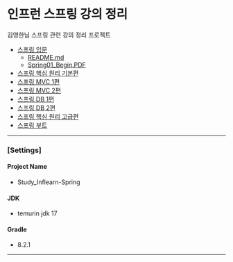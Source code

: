 # 인프런 스프링 강의 정리
김영한님 스프링 관련 강의 정리 프로젝트
* [스프링 입문](https://www.inflearn.com/course/%EC%8A%A4%ED%94%84%EB%A7%81-%EC%9E%85%EB%AC%B8-%EC%8A%A4%ED%94%84%EB%A7%81%EB%B6%80%ED%8A%B8)
  * [README.md](./Spring01_Begin/README.md)
  * [Spring01_Begin.PDF](./Spring01_Begin(v2022-11-28).pdf)
* [스프링 핵심 원리 기본편](https://www.inflearn.com/course/%EC%8A%A4%ED%94%84%EB%A7%81-%ED%95%B5%EC%8B%AC-%EC%9B%90%EB%A6%AC-%EA%B8%B0%EB%B3%B8%ED%8E%B8)
* [스프링 MVC 1편](https://www.inflearn.com/course/%EC%8A%A4%ED%94%84%EB%A7%81-mvc-1)
* [스프링 MVC 2편](https://www.inflearn.com/course/%EC%8A%A4%ED%94%84%EB%A7%81-mvc-2)
* [스프링 DB 1편](https://www.inflearn.com/course/%EC%8A%A4%ED%94%84%EB%A7%81-db-1)
* [스프링 DB 2편](https://www.inflearn.com/course/%EC%8A%A4%ED%94%84%EB%A7%81-db-2)
* [스프링 핵심 원리 고급편](https://www.inflearn.com/course/%EC%8A%A4%ED%94%84%EB%A7%81-%ED%95%B5%EC%8B%AC-%EC%9B%90%EB%A6%AC-%EA%B3%A0%EA%B8%89%ED%8E%B8)
* [스프링 부트](https://www.inflearn.com/course/%EC%8A%A4%ED%94%84%EB%A7%81%EB%B6%80%ED%8A%B8-%ED%95%B5%EC%8B%AC%EC%9B%90%EB%A6%AC-%ED%99%9C%EC%9A%A9)

---

### [Settings]
#### Project Name
* Study_Inflearn-Spring
#### JDK
* temurin jdk 17
#### Gradle
* 8.2.1

---
